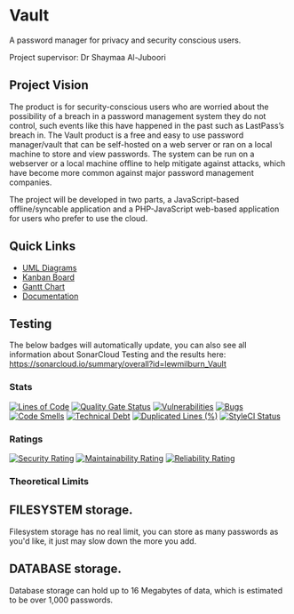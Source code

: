 # Vault
A password manager for privacy and security conscious users.

Project supervisor: Dr Shaymaa Al-Juboori

## Project Vision
The product is for security-conscious users who are worried about the possibility of a breach in a password management system they do not control, such events like this have happened in the past such as LastPass’s breach in. The Vault product is a free and easy to use password manager/vault that can be self-hosted on a web server or ran on a local machine to store and view passwords. The system can be run on a webserver or a local machine offline to help mitigate against attacks, which have become more common against major password management companies.

The project will be developed in two parts, a JavaScript-based offline/syncable application and a PHP-JavaScript web-based application for users who prefer to use the cloud.

## Quick Links
* [UML Diagrams](https://github.com/lewmilburn/Vault/issues/1)
* [Kanban Board](https://github.com/users/lewmilburn/projects/3/views/3)
* [Gantt Chart](https://github.com/users/lewmilburn/projects/3/views/2)
* [Documentation](https://github.com/lewmilburn/Vault/wiki)

## Testing

The below badges will automatically update, you can also see all information about SonarCloud Testing and the results here: https://sonarcloud.io/summary/overall?id=lewmilburn_Vault

### Stats
[![Lines of Code](https://sonarcloud.io/api/project_badges/measure?project=lewmilburn_Vault&metric=ncloc)](https://sonarcloud.io/summary/new_code?id=lewmilburn_Vault)
[![Quality Gate Status](https://sonarcloud.io/api/project_badges/measure?project=lewmilburn_Vault&metric=alert_status)](https://sonarcloud.io/summary/new_code?id=lewmilburn_Vault)
[![Vulnerabilities](https://sonarcloud.io/api/project_badges/measure?project=lewmilburn_Vault&metric=vulnerabilities)](https://sonarcloud.io/summary/new_code?id=lewmilburn_Vault)
[![Bugs](https://sonarcloud.io/api/project_badges/measure?project=lewmilburn_Vault&metric=bugs)](https://sonarcloud.io/summary/new_code?id=lewmilburn_Vault)
[![Code Smells](https://sonarcloud.io/api/project_badges/measure?project=lewmilburn_Vault&metric=code_smells)](https://sonarcloud.io/summary/new_code?id=lewmilburn_Vault)
[![Technical Debt](https://sonarcloud.io/api/project_badges/measure?project=lewmilburn_Vault&metric=sqale_index)](https://sonarcloud.io/summary/new_code?id=lewmilburn_Vault)
[![Duplicated Lines (%)](https://sonarcloud.io/api/project_badges/measure?project=lewmilburn_Vault&metric=duplicated_lines_density)](https://sonarcloud.io/summary/new_code?id=lewmilburn_Vault)
[![StyleCI Status](https://github.styleci.io/repos/706635533/shield)](https://github.styleci.io/repos/706635533)

### Ratings
[![Security Rating](https://sonarcloud.io/api/project_badges/measure?project=lewmilburn_Vault&metric=security_rating)](https://sonarcloud.io/summary/new_code?id=lewmilburn_Vault)
[![Maintainability Rating](https://sonarcloud.io/api/project_badges/measure?project=lewmilburn_Vault&metric=sqale_rating)](https://sonarcloud.io/summary/new_code?id=lewmilburn_Vault)
[![Reliability Rating](https://sonarcloud.io/api/project_badges/measure?project=lewmilburn_Vault&metric=reliability_rating)](https://sonarcloud.io/summary/new_code?id=lewmilburn_Vault)

### Theoretical Limits
## FILESYSTEM storage.
Filesystem storage has no real limit, you can store as many passwords as you'd like, it just may slow down the more you add.

## DATABASE storage.
Database storage can hold up to 16 Megabytes of data, which is estimated to be over 1,000 passwords.
